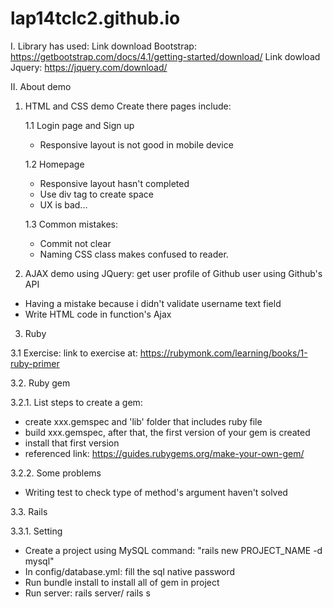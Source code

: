 # lap14tclc2.github.io
I. Library has used: 
Link download Bootstrap: https://getbootstrap.com/docs/4.1/getting-started/download/
Link dowload Jquery: https://jquery.com/download/

II. About demo

1. HTML and CSS demo
Create there pages include:

    1.1 Login page and Sign up 
    + Responsive layout is not good in mobile device


    1.2 Homepage
    + Responsive layout hasn't completed 
    + Use div tag to create space 
    + UX is bad...

    1.3 Common mistakes:
    + Commit not clear
    + Naming CSS class makes confused to reader.

2. AJAX demo using JQuery: get user profile of Github user using Github's API
+ Having a mistake because i didn't validate username text field
+ Write HTML code in function's Ajax


3. Ruby

3.1 Exercise: link to exercise at: https://rubymonk.com/learning/books/1-ruby-primer

3.2. Ruby gem

3.2.1. List steps to create a gem:

+ create xxx.gemspec and 'lib' folder that includes ruby file
+ build xxx.gemspec, after that, the  first version of your gem is created
+ install that first version
+ referenced link: https://guides.rubygems.org/make-your-own-gem/

3.2.2. Some problems

+ Writing test to check type of method's argument haven't solved

3.3. Rails

3.3.1. Setting
+ Create a project using MySQL command: "rails new PROJECT_NAME -d mysql"
+ In config/database.yml: fill the sql native password
+ Run bundle install to install all of gem in project
+ Run server: rails server/ rails s



